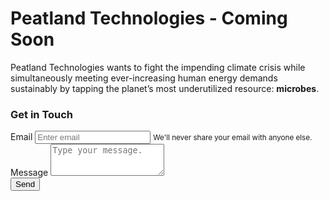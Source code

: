 # Peatland Technologies - Coming Soon

<!-- CSS -->
<link rel="stylesheet" href="https://cdn.jsdelivr.net/npm/bootstrap@4.5.3/dist/css/bootstrap.min.css" integrity="sha384-TX8t27EcRE3e/ihU7zmQxVncDAy5uIKz4rEkgIXeMed4M0jlfIDPvg6uqKI2xXr2" crossorigin="anonymous">

<!-- jQuery and JS bundle w/ Popper.js -->
<script src="https://code.jquery.com/jquery-3.5.1.slim.min.js" integrity="sha384-DfXdz2htPH0lsSSs5nCTpuj/zy4C+OGpamoFVy38MVBnE+IbbVYUew+OrCXaRkfj" crossorigin="anonymous"></script>
<script src="https://cdn.jsdelivr.net/npm/bootstrap@4.5.3/dist/js/bootstrap.bundle.min.js" integrity="sha384-ho+j7jyWK8fNQe+A12Hb8AhRq26LrZ/JpcUGGOn+Y7RsweNrtN/tE3MoK7ZeZDyx" crossorigin="anonymous"></script>

<p>Peatland Technologies wants to fight the impending climate crisis while simultaneously meeting ever-increasing human energy demands sustainably by tapping the planet’s most underutilized resource: <b>microbes</b>.</p>

<!-- <div class="row">

<div class="col-lg-3 col-md-3 col-xs-3 thumb">
    <a class="thumbnail" href="#">
        <img class="img-responsive" src="/img/img3394_opt.jpg" alt="">
    </a>
</div>
<div class="col-lg-3 col-md-3 col-xs-3 thumb">
    <a class="thumbnail" href="#">
        <img class="img-responsive" src="/img/img3397_opt.jpg" alt="">
    </a>
</div>
<div class="col-lg-3 col-md-3 col-xs-3 thumb">
    <a class="thumbnail" href="#">
        <img class="img-responsive" src="/img/img3513_opt.jpg" alt="">
    </a>
</div>
<div class="col-lg-3 col-md-3 col-xs-3 thumb">
    <a class="thumbnail" href="#">
        <img class="img-responsive" src="/img/img3690_opt.jpg" alt="">
    </a>
</div>

</div>
<br>
<hr> -->

<h3> Get in Touch</h3>
<form action="" method="POST">
  <input type="hidden" name="_subject" value="Information request from peatland-technologies website." />
  <div class="form-group">
    <label for="exampleInputEmail1">Email</label>
    <input type="email" name="_replyto" class="form-control" id="exampleInputEmail1" aria-describedby="emailHelp" placeholder="Enter email">
    <small id="emailHelp" class="form-text text-muted">We'll never share your email with anyone else.</small>
  </div>
  <div class="form-group">
    <label for="exampleFormControlTextarea1">Message</label>
    <textarea name="message" placeholder="Type your message." class="form-control" id="exampleFormControlTextarea1" rows="3" required></textarea>
  </div>
  <button type="submit" class="btn btn-primary">Send</button>
</form>

<!-- <br>

<div id="contact">
  <h2>Get in Touch</h2>
  <div id="contact-form">
    <form action="" method="POST">
      <input type="hidden" name="_subject" value="Contact request from personal website" />
      <input type="email" name="_replyto" placeholder="Your email" required>
      <textarea name="message" placeholder="Type your message" required></textarea>
      <button type="submit">Send</button>
    </form>
  </div>
</div>-->

<!-- <p>If you are interested in learning more, please <a href="mailto:mfloyd@peatland-technologies.com">contact us</a>.</p> -->
